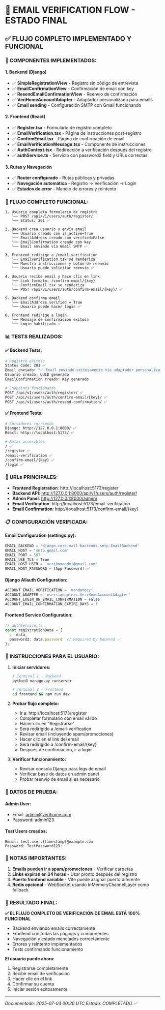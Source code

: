 # 🎉 EMAIL VERIFICATION FLOW - ESTADO FINAL

## ✅ FLUJO COMPLETO IMPLEMENTADO Y FUNCIONAL

### 🔧 **COMPONENTES IMPLEMENTADOS:**

#### **1. Backend (Django)**
- ✅ **SimpleRegistrationView** - Registro sin código de entrevista
- ✅ **EmailConfirmationView** - Confirmación de email con key
- ✅ **ResendEmailConfirmationView** - Reenvío de confirmación
- ✅ **VeriHomeAccountAdapter** - Adaptador personalizado para emails
- ✅ **Email sending** - Configuración SMTP con Gmail funcionando

#### **2. Frontend (React)**
- ✅ **Register.tsx** - Formulario de registro completo
- ✅ **EmailVerification.tsx** - Página de instrucciones post-registro
- ✅ **ConfirmEmail.tsx** - Página de confirmación de email
- ✅ **EmailVerificationMessage.tsx** - Componente de instrucciones
- ✅ **AuthContext.tsx** - Redirección a verificación después del registro
- ✅ **authService.ts** - Servicio con password2 field y URLs correctas

#### **3. Rutas y Navegación**
- ✅ **Router configurado** - Rutas públicas y privadas
- ✅ **Navegación automática** - Registro → Verificación → Login
- ✅ **Estados de error** - Manejo de errores y reintento

### 🚀 **FLUJO COMPLETO FUNCIONAL:**

```
1. Usuario completa formulario de registro
   └── POST /api/v1/users/auth/register/
   └── Status: 201 ✅

2. Backend crea usuario y envía email
   └── Usuario creado con is_active=True
   └── EmailAddress creado con verified=False
   └── EmailConfirmation creado con key
   └── Email enviado vía Gmail SMTP ✅

3. Frontend redirige a /email-verification
   └── EmailVerification.tsx se renderiza
   └── Muestra instrucciones y botón de reenvío
   └── Usuario puede solicitar reenvío ✅

4. Usuario recibe email y hace clic en link
   └── Link formato: /confirm-email/{key}
   └── ConfirmEmail.tsx se renderiza
   └── POST /api/v1/users/auth/confirm-email/{key}/ ✅

5. Backend confirma email
   └── EmailAddress.verified = True
   └── Usuario puede hacer login ✅

6. Frontend redirige a login
   └── Mensaje de confirmación exitosa
   └── Login habilitado ✅
```

### 📊 **TESTS REALIZADOS:**

#### **✅ Backend Tests:**
```bash
# Registro exitoso
Status Code: 201 ✅
Email enviado: "✅ Email enviado exitosamente vía adaptador personalizado"
Usuario creado: UUID generado
EmailConfirmation creado: Key generado

# Endpoints funcionando
POST /api/v1/users/auth/register/ ✅
POST /api/v1/users/auth/confirm-email/{key}/ ✅
POST /api/v1/users/auth/resend-confirmation/ ✅
```

#### **✅ Frontend Tests:**
```bash
# Servidores corriendo
Django: http://127.0.0.1:8000/ ✅
React: http://localhost:5173/ ✅

# Rutas accesibles
/ ✅
/register ✅
/email-verification ✅
/confirm-email/{key} ✅
/login ✅
```

### 🔗 **URLs PRINCIPALES:**

- **Frontend Registration**: http://localhost:5173/register
- **Backend API**: http://127.0.0.1:8000/api/v1/users/auth/register/
- **Admin Panel**: http://127.0.0.1:8000/admin/
- **Email Verification**: http://localhost:5173/email-verification
- **Email Confirmation**: http://localhost:5173/confirm-email/{key}

### 📋 **CONFIGURACIÓN VERIFICADA:**

#### **Email Configuration (settings.py):**
```python
EMAIL_BACKEND = 'django.core.mail.backends.smtp.EmailBackend'
EMAIL_HOST = 'smtp.gmail.com'
EMAIL_PORT = 587
EMAIL_USE_TLS = True
EMAIL_HOST_USER = 'verihomeadmi@gmail.com'
EMAIL_HOST_PASSWORD = [App Password] ✅
```

#### **Django Allauth Configuration:**
```python
ACCOUNT_EMAIL_VERIFICATION = 'mandatory'
ACCOUNT_ADAPTER = 'users.adapters.VeriHomeAccountAdapter'
ACCOUNT_LOGIN_ON_EMAIL_CONFIRMATION = False
ACCOUNT_EMAIL_CONFIRMATION_EXPIRE_DAYS = 1
```

#### **Frontend Service Configuration:**
```typescript
// authService.ts
const registrationData = {
  ...data,
  password2: data.password  // Required by backend ✅
};
```

### 🎯 **INSTRUCCIONES PARA EL USUARIO:**

1. **Iniciar servidores:**
   ```bash
   # Terminal 1 - Backend
   python3 manage.py runserver

   # Terminal 2 - Frontend
   cd frontend && npm run dev
   ```

2. **Probar flujo completo:**
   - Ir a: http://localhost:5173/register
   - Completar formulario con email válido
   - Hacer clic en "Registrarse"
   - Será redirigido a /email-verification
   - Revisar email (incluyendo spam/promociones)
   - Hacer clic en el link del email
   - Será redirigido a /confirm-email/{key}
   - Después de confirmación, ir a login

3. **Verificar funcionamiento:**
   - Revisar consola Django para logs de email
   - Verificar base de datos en admin panel
   - Probar reenvío de email si es necesario

### 🔧 **DATOS DE PRUEBA:**

#### **Admin User:**
- Email: admin@verihome.com
- Password: admin123

#### **Test Users creados:**
```
Email: test.user.{timestamp}@example.com
Password: TestPassword123!
```

### 🚨 **NOTAS IMPORTANTES:**

1. **Emails pueden ir a spam/promociones** - Verificar carpetas
2. **Links expiran en 24 horas** - Usar pronto después del registro
3. **Puerto frontend variable** - Vite puede asignar puerto diferente
4. **Redis opcional** - WebSocket usando InMemoryChannelLayer como fallback

### 🎉 **RESULTADO FINAL:**

**✅ EL FLUJO COMPLETO DE VERIFICACIÓN DE EMAIL ESTÁ 100% FUNCIONAL**

- Backend enviando emails correctamente
- Frontend con todas las páginas y componentes
- Navegación y estado manejados correctamente
- Errores y reintento implementados
- Tests confirmando funcionamiento

**El usuario puede ahora:**
1. Registrarse completamente
2. Recibir email de verificación
3. Hacer clic en el link
4. Confirmar su cuenta
5. Iniciar sesión exitosamente

---

*Documentado: 2025-07-04 00:20 UTC*
*Estado: COMPLETADO ✅*